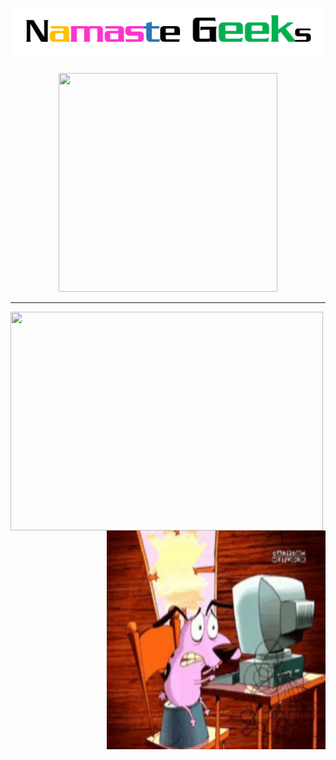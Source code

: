 #    <div align="center" >![alt text](https://github.com/sd2001/sd2001/blob/master/Screenshot_6.png) </div>
  
<p align="center">
  <img width="350" height="350" src="https://github.com/sd2001/sd2001/blob/master/giphy.gif">
</p>
<hr/>

  <p >
    <img align="left" img width="500" height="350" src="https://github-readme-stats.vercel.app/api?username=sd2001&show_icons=true&theme=tokyonight" />
    </p>
  <p >
    <img align="right" img width="350" height="350" src="https://github.com/sd2001/sd2001/blob/master/tenor%20(2).gif"/>
   </p>




  

<!--
**sd2001/sd2001** is a ✨ _special_ ✨ repository because its `README.md` (this file) appears on your GitHub profile.

Here are some ideas to get you started:

- 🔭 I’m currently working on ...
- 🌱 I’m currently learning ...
- 👯 I’m looking to collaborate on ...
- 🤔 I’m looking for help with ...
- 💬 Ask me about ...
- 📫 How to reach me: ...
- 😄 Pronouns: ...
- ⚡ Fun fact: ...
-->


  
